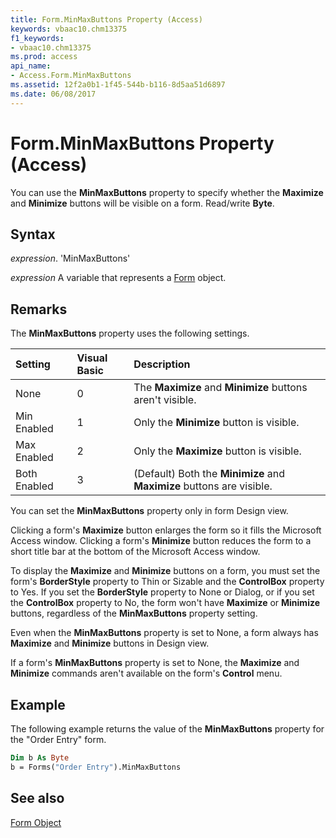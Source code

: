 ```yaml
---
title: Form.MinMaxButtons Property (Access)
keywords: vbaac10.chm13375
f1_keywords:
- vbaac10.chm13375
ms.prod: access
api_name:
- Access.Form.MinMaxButtons
ms.assetid: 12f2a0b1-1f45-544b-b116-8d5aa51d6897
ms.date: 06/08/2017
---
```



# Form.MinMaxButtons Property (Access)

You can use the  **MinMaxButtons** property to specify whether the **Maximize** and **Minimize** buttons will be visible on a form. Read/write **Byte**.


## Syntax

 _expression_. 'MinMaxButtons'

 _expression_ A variable that represents a [Form](./Access.Form.md) object.


## Remarks

The  **MinMaxButtons** property uses the following settings.



|**Setting**|**Visual Basic**|**Description**|
|:-----|:-----|:-----|
|None|0|The  **Maximize** and **Minimize** buttons aren't visible.|
|Min Enabled|1|Only the  **Minimize** button is visible.|
|Max Enabled|2|Only the  **Maximize** button is visible.|
|Both Enabled|3|(Default) Both the  **Minimize** and **Maximize** buttons are visible.|
You can set the  **MinMaxButtons** property only in form Design view.

Clicking a form's  **Maximize** button enlarges the form so it fills the Microsoft Access window. Clicking a form's **Minimize** button reduces the form to a short title bar at the bottom of the Microsoft Access window.

To display the  **Maximize** and **Minimize** buttons on a form, you must set the form's **BorderStyle** property to Thin or Sizable and the **ControlBox** property to Yes. If you set the **BorderStyle** property to None or Dialog, or if you set the **ControlBox** property to No, the form won't have **Maximize** or **Minimize** buttons, regardless of the **MinMaxButtons** property setting.

Even when the  **MinMaxButtons** property is set to None, a form always has **Maximize** and **Minimize** buttons in Design view.

If a form's  **MinMaxButtons** property is set to None, the **Maximize** and **Minimize** commands aren't available on the form's **Control** menu.


## Example

The following example returns the value of the  **MinMaxButtons** property for the "Order Entry" form.


```vb
Dim b As Byte 
b = Forms("Order Entry").MinMaxButtons
```


## See also


[Form Object](Access.Form.md)

